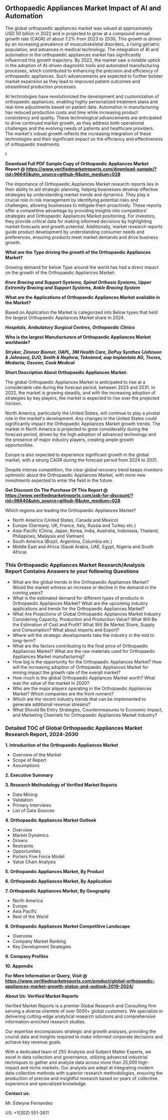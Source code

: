 <h2>Orthopaedic Appliances Market Impact of AI and Automation</h2><p>The global orthopaedic appliances market was valued at approximately USD 50 billion in 2022 and is projected to grow at a compound annual growth rate (CAGR) of about 7.2% from 2023 to 2030. This growth is driven by an increasing prevalence of musculoskeletal disorders, a rising geriatric population, and advances in medical technology. The integration of AI and automation in the orthopaedic appliances market has significantly influenced this growth trajectory. By 2022, the market saw a notable uptick in the adoption of AI-driven diagnostic tools and automated manufacturing processes, which contributed to enhancing the precision and efficiency of orthopaedic appliances. Such advancements are expected to further bolster market expansion as they lead to improved patient outcomes and streamlined production processes.</p><p>AI technologies have revolutionized the development and customization of orthopaedic appliances, enabling highly personalized treatment plans and real-time adjustments based on patient data. Automation in manufacturing has reduced production costs and time while increasing product consistency and quality. These technological advancements are anticipated to drive continued market growth, as they address both operational challenges and the evolving needs of patients and healthcare providers. The market's robust growth reflects the increasing integration of these technologies and their significant impact on the efficiency and effectiveness of orthopaedic treatments.</p>t</p><p id="" class=""><strong>Download Full PDF Sample Copy of Orthopaedic Appliances Market Report @ <a href="https://www.verifiedmarketreports.com/download-sample/?rid=96640&utm_source=github-R&utm_medium=028" target="_blank">https://www.verifiedmarketreports.com/download-sample/?rid=96640&utm_source=github-R&utm_medium=028</a></strong></p><p>The importance of&nbsp;Orthopaedic Appliances Market research reports lies in their ability to aid strategic planning, helping businesses develop effective strategies by understanding market trends and dynamics. They play a crucial role in risk management by identifying potential risks and challenges, allowing businesses to mitigate them proactively. These reports offer a competitive advantage by providing insights into competitors' strategies and Orthopaedic Appliances Market positioning. For investors, they provide critical data for making informed decisions by highlighting market forecasts and growth potential. Additionally, market research reports guide product development by understanding consumer needs and preferences, ensuring products meet market demands and drive business growth.</p><p><strong>What are the&nbsp;Type driving the growth of the Orthopaedic Appliances Market?</strong></p><p id="" class="">Growing demand for below Type around the world has had a direct impact on the growth of the Orthopaedic Appliances Market:</p><em><strong>Knee Bracing and Support Systems, Spinal Orthosis Systems, Upper Extremity Bracing and Support Systems, Ankle Bracing System</strong></em></p><strong>What are the&nbsp;Applications&nbsp;of Orthopaedic Appliances Market available in the Market?</strong></p><p id="" class="">Based on Application the Market is categorized into Below types that held the largest Orthopaedic Appliances Market share In 2024.</p><em><strong>Hospitals, Ambulatory Surgical Centres, Orthopaedic Clinics</strong></em></p><strong>Who is the largest Manufacturers of Orthopaedic Appliances Market worldwide?</strong></p><p><em><strong>Stryker, Zimmer Biomet, OAPL, 3M Health Care, DePuy Synthes (Johnson & Johnson), DJO, Smith & Nephew, Teknimed, aap Implantate AG, Tecres, Medacta, Osseon, Cook Medical</strong></em></p><p id="" class=""><strong>Short Description About Orthopaedic Appliances Market:</strong></p><p>The global Orthopaedic Appliances Market is anticipated to rise at a considerable rate during the forecast period, between 2023 and 2031. In 2022, the market is growing steadily, and with the increasing adoption of strategies by key players, the market is expected to rise over the projected horizon.</p><p>North America, particularly the United States, will continue to play a pivotal role in the market's development. Any changes in the United States could significantly impact the Orthopaedic Appliances Market growth trends. The market in North America is projected to grow considerably during the forecast period, driven by the high adoption of advanced technology and the presence of major industry players, creating ample growth opportunities.</p><p>Europe is also expected to experience significant growth in the global market, with a strong CAGR during the forecast period from 2024 to 2031.</p><p>Despite intense competition, the clear global recovery trend keeps investors optimistic about the Orthopaedic Appliances Market, with more new investments expected to enter the field in the future.</p><p id="" class=""><strong>Get Discount On The Purchase Of This Report @ <a href="https://www.verifiedmarketreports.com/ask-for-discount/?rid=96640&utm_source=github-R&utm_medium=028" target="_blank">https://www.verifiedmarketreports.com/ask-for-discount/?rid=96640&utm_source=github-R&utm_medium=028</a></strong></p>Which regions are leading the Orthopaedic Appliances Market?</p><ul><li>North America (United States, Canada and Mexico)</li><li>Europe (Germany, UK, France, Italy, Russia and Turkey etc.)</li><li>Asia-Pacific (China, Japan, Korea, India, Australia, Indonesia, Thailand, Philippines, Malaysia and Vietnam)</li><li>South America (Brazil, Argentina, Columbia etc.)</li><li>Middle East and Africa (Saudi Arabia, UAE, Egypt, Nigeria and South Africa)</li></ul><h3 id="" class="">This Orthopaedic Appliances Market Research/Analysis Report Contains Answers to your following Questions</h3><ul><li>What are the global trends in the Orthopaedic Appliances Market? Would the market witness an increase or decline in the demand in the coming years?</li><li>What is the estimated demand for different types of products in Orthopaedic Appliances Market? What are the upcoming industry applications and trends for the Orthopaedic Appliances Market?</li><li>What Are Projections of Global Orthopaedic Appliances Market Industry Considering Capacity, Production and Production Value? What Will Be the Estimation of Cost and Profit? What Will Be Market Share, Supply and Consumption? What about imports and Export?</li><li>Where will the strategic developments take the industry in the mid to long-term?</li><li>What are the factors contributing to the final price of Orthopaedic Appliances Market? What are the raw materials used for Orthopaedic Appliances Market manufacturing?</li><li>How big is the opportunity for the Orthopaedic Appliances Market? How will the increasing adoption of Orthopaedic Appliances Market for mining impact the growth rate of the overall market?</li><li>How much is the global Orthopaedic Appliances Market worth? What was the value of the market In 2020?</li><li>Who are the major players operating in the Orthopaedic Appliances Market? Which companies are the front runners?</li><li>Which are the recent industry trends that can be implemented to generate additional revenue streams?</li><li>What Should Be Entry Strategies, Countermeasures to Economic Impact, and Marketing Channels for Orthopaedic Appliances Market Industry?</li></ul><h3 id="" class="">Detailed TOC of Global Orthopaedic Appliances Market Research Report, 2024-2030</h3><p id="" class=""><strong>1. Introduction of the Orthopaedic Appliances Market</strong></p><ul><li>Overview of the Market</li><li>Scope of Report</li><li>Assumptions</li></ul><p id="" class=""><strong>2. Executive Summary</strong></p><p id="" class=""><strong>3. Research Methodology of Verified Market Reports</strong></p><ul><li>Data Mining</li><li>Validation</li><li>Primary Interviews</li><li>List of Data Sources</li></ul><p id="" class=""><strong>4. Orthopaedic Appliances Market Outlook</strong></p><ul><li>Overview</li><li>Market Dynamics</li><li>Drivers</li><li>Restraints</li><li>Opportunities</li><li>Porters Five Force Model</li><li>Value Chain Analysis</li></ul><p id="" class=""><strong>5. Orthopaedic Appliances Market, By Product</strong></p><p id="" class=""><strong>6. Orthopaedic Appliances Market, By Application</strong></p><p id="" class=""><strong>7. Orthopaedic Appliances Market, By Geography</strong></p><ul><li>North America</li><li>Europe</li><li>Asia Pacific</li><li>Rest of the World</li></ul><p id="" class=""><strong>8. Orthopaedic Appliances Market Competitive Landscape</strong></p><ul><li>Overview</li><li>Company Market Ranking</li><li>Key Development Strategies</li></ul><p id="" class=""><strong>9. Company Profiles</strong></p><p id="" class=""><strong>10. Appendix</strong></p><p id="" class=""><strong>For More Information or Query, Visit @ <a href="https://www.verifiedmarketreports.com/product/global-orthopaedic-appliances-market-growth-status-and-outlook-2019-2024/" target="_blank">https://www.verifiedmarketreports.com/product/global-orthopaedic-appliances-market-growth-status-and-outlook-2019-2024/</a></strong></p><p id="" class=""><strong>About Us: Verified Market Reports</strong></p><p id="" class="">Verified Market Reports is a premier Global Research and Consulting firm serving a diverse clientele of over 5000+ global customers. We specialize in delivering cutting-edge analytical research solutions and comprehensive information-enriched research studies.</p><p id="" class="">Our expertise encompasses strategic and growth analyses, providing the crucial data and insights required to make informed corporate decisions and achieve key revenue goals.</p><p id="" class="">With a dedicated team of 250 Analysts and Subject Matter Experts, we excel in data collection and governance, utilizing advanced industrial techniques to gather and analyze data across more than 25,000 high-impact and niche markets. Our analysts are adept at integrating modern data collection methods with superior research methodologies, ensuring the production of precise and insightful research based on years of collective experience and specialized knowledge.</p><p id="" class=""><strong>Contact us:</strong></p><p id="" class="">Mr. Edwyne Fernandes</p><p id="" class="">US: +1(302) 551-2611</p>